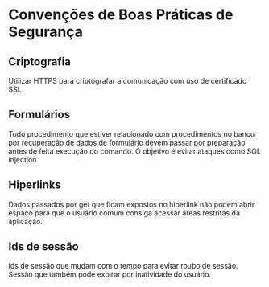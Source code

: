 # Convenções de Boas Práticas de Segurança

## Criptografia
Utilizar HTTPS para criptografar a comunicação com uso de certificado SSL.

## Formulários
Todo procedimento que estiver relacionado com procedimentos no banco por recuperação de dados de formulário devem passar por preparação antes de feita execução do comando. O objetivo é evitar ataques como SQL injection.

## Hiperlinks
Dados passados por get que ficam expostos no hiperlink não podem abrir espaço para que o usuário comum consiga acessar áreas restritas da aplicação.

## Ids de sessão
Ids de sessão que mudam com o tempo para evitar roubo de sessão. Sessão que também pode expirar por inatividade do usuário.